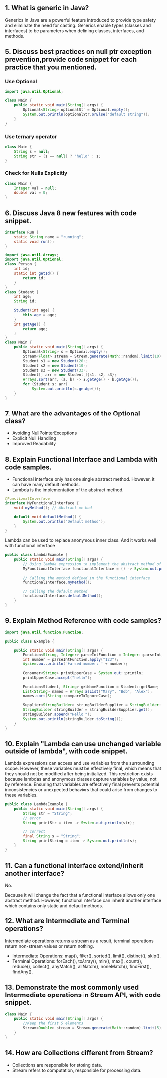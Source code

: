 ## 1. What is generic in Java?
Generics in Java are a powerful feature introduced to provide type safety and eliminate the need for casting. Generics enable types (classes and interfaces) to be parameters when defining classes, interfaces, and methods.

## 5. Discuss best practices on null ptr exception prevention,provide code snippet for each practice that you mentioned.
### Use Optional
```java
import java.util.Optional;

class Main {
    public static void main(String[] args) {
        Optional<String> optionalStr = Optional.empty();
        System.out.println(optionalStr.orElse("default string"));
    }
}
```
### Use ternary operator
```java
class Main { 
    String s = null;
    String str = (s == null) ? "hello" : s;
}
```
### Check for Nulls Explicitly
```java
class Main {
    Integer val = null;
    double val = 0;
}
```


## 6. Discuss Java 8 new features with code snippet.
```java
interface Run {
    static String name = "running";
    static void run();
}
```
```java
import java.util.Arrays;
import java.util.Optional;
class Person {
    int id;
    static int getId() {
        return id;
    }
}
class Student {
    int age;
    String id;

    Student(int age) {
        this.age = age;
    }
    int getAge() {
        return age;
    }
}
class Main {
    public static void main(String[] args) {
        Optional<String> s = Optional.empty();
        Stream<Float> stream = Stream.generate(Math::random).limit(10);
        Student s1 = new Student(20);
        Student s2 = new Student(10);
        Student s3 = new Student(33);
        Student[] arr = new Student[]{s1, s2, s3};
        Arrays.sort(arr, (a, b) -> a.getAge() - b.getAge());
        for (Student s: arr)
            System.out.println(s.getAge());
    }
}
```

## 7. What are the advantages of the Optional class?
- Avoiding NullPointerExceptions
- Explicit Null Handling
- Improved Readability

## 8. Explain Functional Interface and Lambda with code samples.
- Functional interface only has one single abstract method. However, it can have many default methods. 
- Lambda is the implementation of the abstract method.
```java
@FunctionalInterface
interface MyFunctionalInterface {
    void myMethod(); // Abstract method

    default void defaultMethod() {
        System.out.println("Default method");
    }
}

```
Lambda can be used to replace anonymous inner class. And it works well with functional interface
```java
public class LambdaExample {
    public static void main(String[] args) {
        // Using lambda expression to implement the abstract method of the functional interface
        MyFunctionalInterface functionalInterface = () -> System.out.println("Hello, Lambda!");
        
        // Calling the method defined in the functional interface
        functionalInterface.myMethod();

        // Calling the default method
        functionalInterface.defaultMethod();
    }
}
```

## 9. Explain Method Reference with code samples?

```java
import java.util.function.Function;

public class Example {

    public static void main(String[] args) {
        Function<String, Integer> parseIntFunction = Integer::parseInt;
        int number = parseIntFunction.apply("123");
        System.out.println("Parsed number: " + number);
        
        Consumer<String> printUpperCase = System.out::println;
        printUpperCase.accept("hello");

        Function<Student, String> getNameFunction = Student::getName;
        List<String> names = Arrays.asList("Mary", "Bob", "Alex");
        names.sort(String::compareToIgnoreCase);

        Supplier<StringBuilder> stringBuilderSupplier = StringBuilder::new;
        StringBuilder stringBuilder = stringBuilderSupplier.get();
        stringBuilder.append("Hello!");
        System.out.println(stringBuilder.toString());
    }
}

```

## 10. Explain "Lambda can use unchanged variable outside of lambda", with code snippet.
Lambda expressions can access and use variables from the surrounding scope. However, these variables must be effectively final, which means that they should not be modified after being initialized. This restriction exists because lambdas and anonymous classes capture variables by value, not by reference. Ensuring that variables are effectively final prevents potential inconsistencies or unexpected behaviors that could arise from changes to these variables.
```java
public class LambdaExample {
    public static void main(String[] args) {
        String str = "String";
        // error
        String printStr = item -> System.out.println(str);

        // correct
        final String s = "String";
        String printString = item -> System.out.println(s);
    }
}

```

## 11. Can a functional interface extend/inherit another interface?
No.

Because it will change the fact that a functional interface allows only one abstract method. 
However, functional interface can inherit another interface which contains only static and default methods.

## 12. What are Intermediate and Terminal operations?
Intermediate operations returns a stream as a result, terminal operations return non-stream values or return nothing.
- Intermediate Operations: map(), filter(),  sorted(), limit(), distinct(), skip().
- Terminal Operations: forEach(), toArray(), min(), max(), count(), reduce(), collect(), anyMatch(), allMatch(), noneMatch(), findFirst(), findAny().

## 13. Demonstrate the most commonly used Intermediate operations in Stream API, with code snippet.
```java
class Main {
    public static void main(String[] args) {
        //Keep the first 5 elements
        Stream<Double> stream = Stream.generate(Math::random).limit(5);
    }
}
```

## 14. How are Collections different from Stream?
- Collections are responsible for storing data. 
- Stream refers to computation, responsible for processing data.